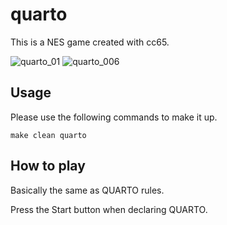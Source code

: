 # quarto
This is a NES game created with cc65.

![quarto_01](https://user-images.githubusercontent.com/18201911/133384111-efef8792-9044-4b02-8b93-5742c6184955.png) ![quarto_006](https://user-images.githubusercontent.com/18201911/133974952-5c41c100-77d1-4ec0-a253-4ac41d234343.png)



## Usage
Please use the following commands to make it up.
```
make clean quarto
```


## How to play

Basically the same as QUARTO rules.

Press the Start button when declaring QUARTO.
